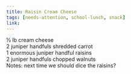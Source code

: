 ```yaml
---
title: Raisin Cream Cheese
tags: [needs-attention, school-lunch, snack]
link: 
---
```

½ lb cream cheese  
2 juniper handfuls shredded carrot  
1 enormous juniper handful raisins  
2 juniper handfuls chopped walnuts  
Notes: next time we should dice the raisins?

